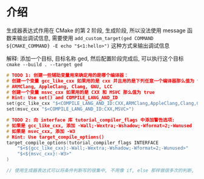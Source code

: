# 介绍

生成器表达式作用在 CMake 的第 2 阶段, 生成阶段, 所以没法使用 message 函数来输出调试信息, 需要使用 `add_custom_target(ged COMMAND ${CMAKE_COMMAND} -E echo "$<1:hello>")` 这种方式来输出调试信息

解释: 添加一个目标, 目标名称 ged, 然后配置阶段完成后, 可以执行这个目标 `cmake --build . --target ged`

```c
# TODO 1: 创建一些辅助变量用来确定用的是哪个编译器：
# 创建一个变量 gcc_like_cxx 如果用的是 cxx 并且用的是下列任意一个编译器那么值为 true
# ARMClang, AppleClang, Clang, GNU, LCC
# 创建一个变量 msvc_cxx 如果用的是 CXX 和 MSVC 那么值为 true
# Hint: Use set() and COMPILE_LANG_AND_ID
set(gcc_like_cxx "$<COMPILE_LANG_AND_ID:CXX,ARMClang,AppleClang,Clang,GNU,LCC>")
set(msvc_cxx "$<COMPILE_LANG_AND_ID:CXX,MSVC>")

# TODO 2: 向 interface 库 tutorial_compiler_flags 中添加警告选项:
# 如果是 gcc_like_cxx, 添加 -Wall;-Wextra;-Wshadow;-Wformat=2;-Wunused
# 如果是 msvc_cxx, 添加 -W3
# Hint: Use target_compile_options()
target_compile_options(tutorial_compiler_flags INTERFACE
    "$<${gcc_like_cxx}:-Wall;-Wextra;-Wshadow;-Wformat=2;-Wunused>"
    "$<${msvc_cxx}:-W3>"
)

// 使用生成器表达式可以将条件判断写的很集中, 不用像 if, else 那样做很多次的判断, 像上面就是根据不同的编译器设置不同的编译选项
```
